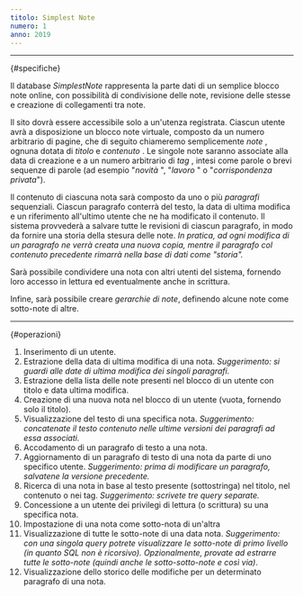 ```yaml
---
titolo: Simplest Note
numero: 1
anno: 2019
---
```


-------
{#specifiche}

Il database *SimplestNote* rappresenta la parte dati di
un semplice blocco note online, con possibilità di condivisione delle note,
revisione delle stesse e creazione di collegamenti tra note.

Il sito dovrà essere accessibile solo a un'utenza
registrata. Ciascun utente avrà a disposizione un blocco note virtuale,
composto da un numero arbitrario di pagine, che di seguito chiameremo
semplicemente *note* , ognuna dotata di *titolo* e *contenuto* .
Le singole note saranno associate alla data di creazione e a un numero
arbitrario di *tag* , intesi come parole o brevi sequenze di parole (ad
esempio "*novità* ", "*lavoro* " o "*corrispondenza privata*").

Il contenuto di ciascuna nota sarà composto da uno o più *paragrafi*
sequenziali. Ciascun paragrafo conterrà del testo, la data di ultima modifica e
un riferimento all'ultimo utente che ne ha modificato il contenuto. Il sistema
provvederà a salvare tutte le revisioni di ciascun paragrafo, in modo da
fornire una storia della stesura delle note. *In pratica, ad ogni modifica di
un paragrafo ne verrà creata una nuova copia, mentre il paragrafo col contenuto
precedente rimarrà nella base di dati come "storia".*

Sarà possibile condividere una nota con altri utenti del
sistema, fornendo loro accesso in lettura ed eventualmente anche in scrittura.

Infine, sarà possibile creare *gerarchie di note*,
definendo alcune note come sotto-note di altre.

-------
{#operazioni}


1. Inserimento di un utente.
2. Estrazione della data di ultima modifica di una nota. *Suggerimento:
si guardi alle date di ultima modifica dei singoli paragrafi.*
3. Estrazione della lista delle note presenti nel blocco di un utente con titolo
e data ultima modifica.
4. Creazione di una nuova nota nel blocco di un utente (vuota, fornendo
solo il titolo).
5. Visualizzazione del testo di una specifica nota. *Suggerimento:
concatenate il testo contenuto nelle ultime versioni dei paragrafi ad essa
associati.*
6. Accodamento di un paragrafo di testo a una nota.
7. Aggiornamento di un paragrafo di testo di una nota da parte di uno
specifico utente. *Suggerimento: prima di modificare un paragrafo, salvatene
la versione precedente.*
8. Ricerca di una nota in base al testo presente (sottostringa) nel titolo,
nel contenuto o nei tag. *Suggerimento: scrivete tre query separate.*
9. Concessione a un utente dei privilegi di lettura (o scrittura) su una
specifica nota.
10. Impostazione di una nota come sotto-nota di un'altra
11. Visualizzazione di tutte le sotto-note di una data nota. *Suggerimento:
con una singola query potrete visualizzare le sotto-note di primo livello (in
quanto SQL non è ricorsivo).* *Opzionalmente, provate ad estrarre tutte le
sotto-note (quindi anche le sotto-sotto-note e così via)*.
12. Visualizzazione dello storico delle modifiche per un determinato
paragrafo di una nota.
